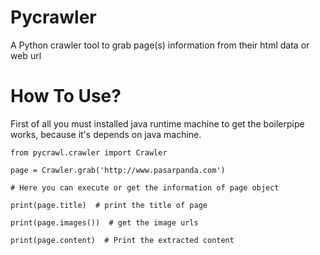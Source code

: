 # Pycrawler
A Python crawler tool to grab page(s) information from their html data or web url


# How To Use?

First of all you must installed java runtime machine to get the boilerpipe works, because it's depends on java machine.

    from pycrawl.crawler import Crawler
    
    page = Crawler.grab('http://www.pasarpanda.com')
    
    # Here you can execute or get the information of page object
    
    print(page.title)  # print the title of page
     
    print(page.images())  # get the image urls
    
    print(page.content)  # Print the extracted content
    
    
